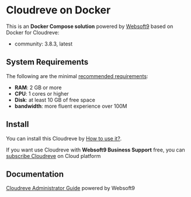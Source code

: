 # Cloudreve on Docker  

This is an **Docker Compose solution** powered by [Websoft9](https://www.websoft9.com) based on Docker for Cloudreve:


 - community:  3.8.3, latest


## System Requirements

The following are the minimal [recommended requirements](https://docs.cloudreve.org/getting-started/install#yun-hang):

* **RAM**: 2 GB or more
* **CPU**: 1 cores or higher
* **Disk**: at least 10 GB of free space
* **bandwidth**: more fluent experience over 100M  

## Install

You can install this Cloudreve by [How to use it?](https://github.com/Websoft9/docker-library#how-to-use-it).   

If you want use Cloudreve with **Websoft9 Business Support** free, you can [subscribe Cloudreve](https://www.websoft9.com/apps) on Cloud platform

## Documentation

[Cloudreve Administrator Guide](https://support.websoft9.com/docs/cloudreve) powered by Websoft9